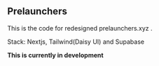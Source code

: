 ## Prelaunchers

This is the code for redesigned prelaunchers.xyz .

Stack: Nextjs, Tailwind(Daisy UI) and Supabase

**This is currently in development**
